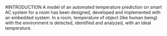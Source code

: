 #INTRODUCTION
   A model of an automated temperature prediction on smart AC system for a room has been designed, developed and implemented
   with an embedded system. In a room, temperature of object (like human being) with the environment is detected, identified and analyzed, with an ideal temperature.
